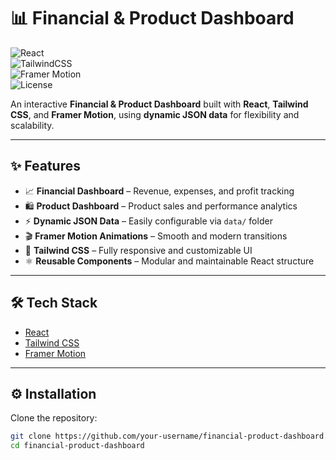 # 📊 Financial & Product Dashboard  

![React](https://img.shields.io/badge/React-18-blue?logo=react)  
![TailwindCSS](https://img.shields.io/badge/TailwindCSS-3.0-38B2AC?logo=tailwind-css)  
![Framer Motion](https://img.shields.io/badge/FramerMotion-Animations-ff69b4?logo=framer)  
![License](https://img.shields.io/badge/License-MIT-green.svg)  

An interactive **Financial & Product Dashboard** built with **React**, **Tailwind CSS**, and **Framer Motion**, using **dynamic JSON data** for flexibility and scalability.  

---

## ✨ Features  

- 📈 **Financial Dashboard** – Revenue, expenses, and profit tracking  
- 🛍 **Product Dashboard** – Product sales and performance analytics  
- ⚡ **Dynamic JSON Data** – Easily configurable via `data/` folder  
- 🎬 **Framer Motion Animations** – Smooth and modern transitions  
- 🎨 **Tailwind CSS** – Fully responsive and customizable UI  
- ⚛ **Reusable Components** – Modular and maintainable React structure  

---

## 🛠 Tech Stack  

- [React](https://react.dev/)  
- [Tailwind CSS](https://tailwindcss.com/)  
- [Framer Motion](https://www.framer.com/motion/)  

---

## ⚙️ Installation  

Clone the repository:  
```bash
git clone https://github.com/your-username/financial-product-dashboard.git
cd financial-product-dashboard


